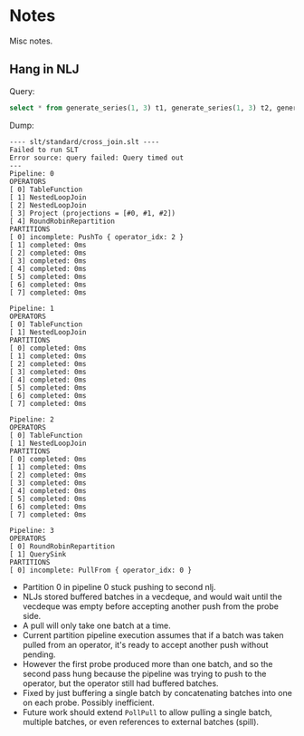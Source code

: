# Notes

Misc notes.

## Hang in NLJ

Query:

```sql
select * from generate_series(1, 3) t1, generate_series(1, 3) t2, generate_series(1, 3) t3
```

Dump:

```
---- slt/standard/cross_join.slt ----
Failed to run SLT
Error source: query failed: Query timed out
---
Pipeline: 0
OPERATORS
[ 0] TableFunction
[ 1] NestedLoopJoin
[ 2] NestedLoopJoin
[ 3] Project (projections = [#0, #1, #2])
[ 4] RoundRobinRepartition
PARTITIONS
[ 0] incomplete: PushTo { operator_idx: 2 }
[ 1] completed: 0ms
[ 2] completed: 0ms
[ 3] completed: 0ms
[ 4] completed: 0ms
[ 5] completed: 0ms
[ 6] completed: 0ms
[ 7] completed: 0ms

Pipeline: 1
OPERATORS
[ 0] TableFunction
[ 1] NestedLoopJoin
PARTITIONS
[ 0] completed: 0ms
[ 1] completed: 0ms
[ 2] completed: 0ms
[ 3] completed: 0ms
[ 4] completed: 0ms
[ 5] completed: 0ms
[ 6] completed: 0ms
[ 7] completed: 0ms

Pipeline: 2
OPERATORS
[ 0] TableFunction
[ 1] NestedLoopJoin
PARTITIONS
[ 0] completed: 0ms
[ 1] completed: 0ms
[ 2] completed: 0ms
[ 3] completed: 0ms
[ 4] completed: 0ms
[ 5] completed: 0ms
[ 6] completed: 0ms
[ 7] completed: 0ms

Pipeline: 3
OPERATORS
[ 0] RoundRobinRepartition
[ 1] QuerySink
PARTITIONS
[ 0] incomplete: PullFrom { operator_idx: 0 }
```

- Partition 0 in pipeline 0 stuck pushing to second nlj.
- NLJs stored buffered batches in a vecdeque, and would wait until the vecdeque
  was empty before accepting another push from the probe side.
- A pull will only take one batch at a time.
- Current partition pipeline execution assumes that if a batch was taken pulled
  from an operator, it's ready to accept another push without pending.
- However the first probe produced more than one batch, and so the second pass
  hung because the pipeline was trying to push to the operator, but the operator
  still had buffered batches.
- Fixed by just buffering a single batch by concatenating batches into one on
  each probe. Possibly inefficient.
- Future work should extend `PollPull` to allow pulling a single batch, multiple
  batches, or even references to external batches (spill).
